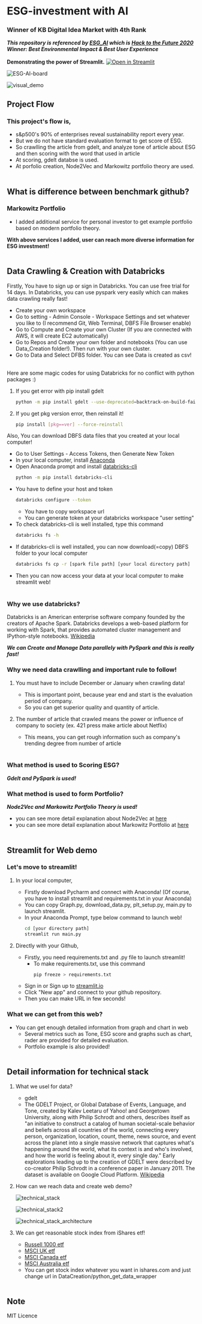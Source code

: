 # ESG-investment with AI
### Winner of KB Digital Idea Market with 4th Rank

***This repository is referenced by [ESG_AI](https://github.com/hannahawalsh/ESG_AI) 
which is [Hack to the Future 2020](https://devpost.com/software/esg-ai) 
Winner: Best Environmental Impact & Best User Experience***
<br></br>
**Demonstrating the power of Streamlit.** [![Open in Streamlit](https://static.streamlit.io/badges/streamlit_badge_black_white.svg)](https://share.streamlit.io/monouns/esg-ai-investment/main.py)  

![ESG-AI-board](./files/ESG-AI-board.gif)

![visual_demo](./files/visual_demo.png)

## Project Flow
### This project's flow is,
- s&p500's 90% of enterprises reveal sustainability report every year.
- But we do not have standard evaluation format to get score of ESG.
- So crawlling the article from gdelt, and analyze tone of article about ESG and then scoring with the word that used in article 
- At scoring, gdelt databse is used.
- At porfolio creation, Node2Vec and Markowitz portfolio theory are used. 
<br></br>

## What is difference between benchmark github?
### Markowitz Portfolio
- I added additional service for personal investor to get example portfolio based on modern portfolio theory.

**With above services I added, user can reach more diverse information for ESG investment!**
<br></br>

## Data Crawling & Creation with Databricks 
Firstly, You have to sign up or sign in Databricks. You can use free trial for 14 days.
In Databricks, you can use pyspark very easily which can makes data crawling really fast!
 - Create your own workspace
 - Go to setting - Admin Console - Workspace Settings and set whatever you like to (I recommend Git, Web Terminal, DBFS File Browser enable)
 - Go to Compute and Create your own Cluster (If you are connected with AWS, it will create EC2 automatically)
 - Go to Repos and Create your own folder and notebooks (You can use Data_Creation folder!). Then run with your own cluster.
 - Go to Data and Select DFBS folder. You can see Data is created as csv!
<br></br>

Here are some magic codes for using Databricks for no conflict with python packages :)
1. If you get error with pip install gdelt
   ```bash
   python -m pip install gdelt --use-deprecated=backtrack-on-build-failures
   ```
2. If you get pkg version error, then reinstall it!
   ```bash
   pip install [pkg==ver] --force-reinstall
   ```

Also, You can download DBFS data files that you created at your local computer!
 - Go to User Settings - Access Tokens, then Generate New Token
 - In your local computer, install [Anaconda](https://www.anaconda.com/)
 - Open Anaconda prompt and install [databricks-cli](https://docs.databricks.com/dev-tools/cli/index.html)
   ```bash
   python -m pip install databricks-cli
   ```
 - You have to define your host and token
   ```bash
   databricks configure --token
   ```
   - You have to copy workspace url
   - You can generate token at your databricks workspace "user setting"
 - To check databricks-cli is well installed, type this command
   ```bash
   databricks fs -h
   ```
 - If databricks-cli is well installed, you can now download(=copy) DBFS folder to your local computer
   ```bash
   databricks fs cp -r [spark file path] [your local directory path] 
   ```
 - Then you can now access your data at your local computer to make streamlit web!
<br></br>

### Why we use databricks?
Databricks is an American enterprise software company founded by the creators of Apache Spark.
Databricks develops a web-based platform for working with Spark, that provides automated cluster management and IPython-style notebooks. 
[Wikipedia](https://en.wikipedia.org/wiki/Databricks)

***We can Create and Manage Data parallely with PySpark and this is really fast!***

### Why we need data crawlling and important rule to follow!
1. You must have to include December or January when crawling data!
   - This is important point, because year end and start is the evaluation period of company.
   - So you can get superior quality and quantity of article.

2. The number of article that crawled means the power or influence of company to society (ex. 421 press make article about Netflix)
   - This means, you can get rough information such as company's trending degree from number of article
<br></br>

### What method is used to Scoring ESG?
***Gdelt and PySpark is used!***

### What method is used to form Portfolio?
***Node2Vec and Markowitz Portfolio Theory is used!***

- you can see more detail explanation about Node2Vec at [here](https://snap.stanford.edu/node2vec/)
- you can see more detail explanation about Markowitz Portfolio at [here](https://towardsdatascience.com/efficient-frontier-portfolio-optimisation-in-python-e7844051e7f)
<br></br>


## Streamlit for Web demo
### Let's move to streamlit!

1. In your local computer,
   - Firstly download Pycharm and connect with Anaconda! (Of course, you have to install streamlit and requirements.txt in your Anaconda)
   - You can copy Graph.py, download_data.py, plt_setup.py, main.py to launch streamlit.
   - In your Anaconda Prompt, type below command to launch web!
     ```bash
     cd [your directory path]
     streamlit run main.py
     ```

2. Directly with your Github,
   - Firstly, you need requirements.txt and .py file to launch streamlit!
     - To make requirements.txt, use this command
       ```bash
       pip freeze > requirements.txt
       ```
   - Sign in or Sign up to [streamlit.io](https://streamlit.io/)
   - Click "New app" and connect to your github repository.
   - Then you can make URL in few seconds!


### What we can get from this web?
- You can get enough detailed information from graph and chart in web
   - Several metrics such as Tone, ESG score and graphs such as chart, rader are provided for detailed evaluation.
   - Portfolio example is also provided!
<br></br>

## Detail information for technical stack
1. What we usel for data?
   - gdelt
   - The GDELT Project, or Global Database of Events, Language, and Tone, created by Kalev Leetaru of Yahoo! and Georgetown University, along with Philip Schrodt and others, describes itself as "an initiative to construct a catalog of human societal-scale behavior and beliefs across all countries of the world, connecting every person, organization, location, count, theme, news source, and event across the planet into a single massive network that captures what's happening around the world, what its context is and who's involved, and how the world is feeling about it, every single day." Early explorations leading up to the creation of GDELT were described by co-creator Philip Schrodt in a conference paper in January 2011. The dataset is available on Google Cloud Platform. [Wikipedia](https://en.wikipedia.org/wiki/GDELT_Project)

2. How can we reach data and create web demo?

   ![technical_stack](./files/technical_stack.png)
   
   ![technical_stack2](./files/technical_stack2.png)
   
   ![technical_stack_architecture](./files/technical_stack_architecture.png) 
   
3. We can get reasonable stock index from iShares etf!
   - [Russell 1000 etf](https://www.ishares.com/us/products/239707/ishares-russell-1000-etf)
   - [MSCI UK etf](https://www.ishares.com/us/products/239690/ishares-msci-united-kingdom-etf)
   - [MSCI Canada etf](https://www.ishares.com/us/products/239615/ishares-msci-canada-etf)
   - [MSCI Australia etf](https://www.ishares.com/us/products/239607/ishares-msci-australia-etf)
   - You can get stock index whatever you want in ishares.com and just change url in DataCreation/python_get_data_wrapper
<br></br>

## Note
MIT Licence
